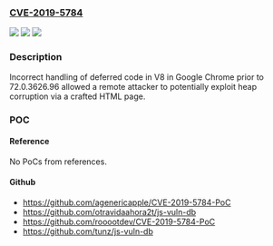### [CVE-2019-5784](https://cve.mitre.org/cgi-bin/cvename.cgi?name=CVE-2019-5784)
![](https://img.shields.io/static/v1?label=Product&message=Chrome&color=blue)
![](https://img.shields.io/static/v1?label=Version&message=%3C%2072.0.3626.96%20&color=brighgreen)
![](https://img.shields.io/static/v1?label=Vulnerability&message=Inappropriate%20implementation&color=brighgreen)

### Description

Incorrect handling of deferred code in V8 in Google Chrome prior to 72.0.3626.96 allowed a remote attacker to potentially exploit heap corruption via a crafted HTML page.

### POC

#### Reference
No PoCs from references.

#### Github
- https://github.com/agenericapple/CVE-2019-5784-PoC
- https://github.com/otravidaahora2t/js-vuln-db
- https://github.com/rooootdev/CVE-2019-5784-PoC
- https://github.com/tunz/js-vuln-db


